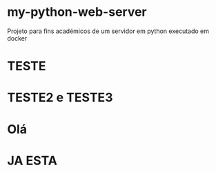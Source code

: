 # my-python-web-server
Projeto para fins académicos de um servidor em python executado em docker

# TESTE 


# TESTE2 e TESTE3
# Olá
# JA ESTA
